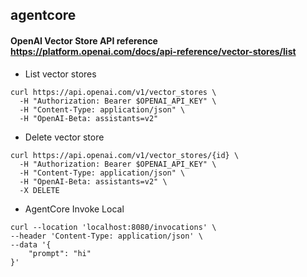 ## agentcore

#### OpenAI Vector Store API reference  https://platform.openai.com/docs/api-reference/vector-stores/list

- List vector stores

```
curl https://api.openai.com/v1/vector_stores \
  -H "Authorization: Bearer $OPENAI_API_KEY" \
  -H "Content-Type: application/json" \
  -H "OpenAI-Beta: assistants=v2"
```

- Delete vector store

```
curl https://api.openai.com/v1/vector_stores/{id} \
  -H "Authorization: Bearer $OPENAI_API_KEY" \
  -H "Content-Type: application/json" \
  -H "OpenAI-Beta: assistants=v2" \
  -X DELETE
```

- AgentCore Invoke Local

```
curl --location 'localhost:8080/invocations' \
--header 'Content-Type: application/json' \
--data '{
    "prompt": "hi"
}'
```
